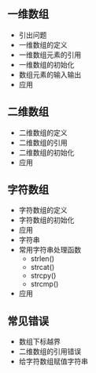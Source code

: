 ## 一维数组

- 引出问题
- 一维数组的定义
- 一维数组元素的引用
- 一维数组的初始化
- 数组元素的输入输出
- 应用

## 二维数组

- 二维数组的定义
- 二维数组的引用
- 二维数组的初始化
- 应用

## 字符数组

- 字符数组的定义
- 字符数组的初始化
- 应用
- 字符串
- 常用字符串处理函数
  - strlen()
  - strcat()
  - strcpy()
  - strcmp()
- 应用

## 常见错误

- 数组下标越界
- 二维数组的引用错误
- 给字符数组赋值字符串

